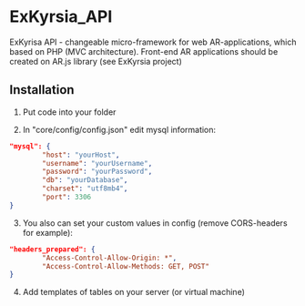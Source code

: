 # ExKyrsia_API
ExKyrisa API - changeable micro-framework for web AR-applications, which based on PHP (MVC architecture).
Front-end AR applications should be created on AR.js library (see ExKyrsia project)

## Installation
1. Put code into your folder

2. In "core/config/config.json" edit mysql information: 
```json
"mysql": {
        "host": "yourHost",
        "username": "yourUsername",
        "password": "yourPassword",
        "db": "yourDatabase",
        "charset": "utf8mb4",
        "port": 3306
}
```
3. You also can set your custom values in config (remove CORS-headers for example): 
```json
"headers_prepared": {
        "Access-Control-Allow-Origin: *",
        "Access-Control-Allow-Methods: GET, POST"
}
```

4. Add templates of tables on your server (or virtual machine)
